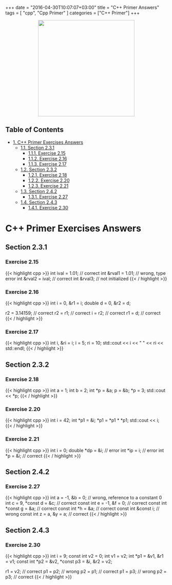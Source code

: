 +++
date = "2016-04-30T10:07:07+03:00"
title = "C++ Primer Answers"
tags = [ "cpp", "Cpp Primer" ]
categories = ["C++ Primer"]
+++

<p align="center">
<img src="/img/brown.jpeg" width="300">
</p>

<div id="table-of-contents">
<h2>Table of Contents</h2>
<div id="text-table-of-contents">
<ul>
<li><a href="#orgheadline13">1. C++ Primer Exercises Answers</a>
<ul>
<li><a href="#orgheadline4">1.1. Section 2.3.1</a>
<ul>
<li><a href="#orgheadline1">1.1.1. Exercise 2.15</a></li>
<li><a href="#orgheadline2">1.1.2. Exercise 2.16</a></li>
<li><a href="#orgheadline3">1.1.3. Exercise 2.17</a></li>
</ul>
</li>
<li><a href="#orgheadline8">1.2. Section 2.3.2</a>
<ul>
<li><a href="#orgheadline5">1.2.1. Exercise 2.18</a></li>
<li><a href="#orgheadline6">1.2.2. Exercise 2.20</a></li>
<li><a href="#orgheadline7">1.2.3. Exercise 2.21</a></li>
</ul>
</li>
<li><a href="#orgheadline10">1.3. Section 2.4.2</a>
<ul>
<li><a href="#orgheadline9">1.3.1. Exercise 2.27</a></li>
</ul>
</li>
<li><a href="#orgheadline12">1.4. Section 2.4.3</a>
<ul>
<li><a href="#orgheadline11">1.4.1. Exercise 2.30</a></li>
</ul>
</li>
</ul>
</li>
</ul>
</div>
</div>

# C++ Primer Exercises Answers<a id="orgheadline13"></a>

## Section 2.3.1<a id="orgheadline4"></a>

### Exercise 2.15<a id="orgheadline1"></a>

{{< highlight cpp >}}
int ival = 1.01; // correct
int &rval1 = 1.01; // wrong, type error
int &rval2 = ival; // correct
int &rval3; // not initialized
{{< / highlight >}}
### Exercise 2.16<a id="orgheadline2"></a>

{{< highlight cpp >}}
int i = 0, &r1 = i; 
double d = 0, &r2 = d;
    
r2 = 3.14159; // correct
r2 = r1; // correct
i = r2; // correct
r1 = d; // correct
{{< / highlight >}}
### Exercise 2.17<a id="orgheadline3"></a>

{{< highlight cpp >}}
int i, &ri = i;
i = 5;
ri = 10;
std::cout << i << " " << ri << std::endl;
{{< / highlight >}}
## Section 2.3.2<a id="orgheadline8"></a>

### Exercise 2.18<a id="orgheadline5"></a>

{{< highlight cpp >}}
int a = 1;
int b = 2;
int *p = &a;
p = &b;
*p = 3;
std::cout << *p;
{{< / highlight >}}
### Exercise 2.20<a id="orgheadline6"></a>

{{< highlight cpp >}}
int i = 42;
int *p1 = &i;
*p1 = *p1 * *p1;
std::cout << i;
{{< / highlight >}}
### Exercise 2.21<a id="orgheadline7"></a>

{{< highlight cpp >}}
int i = 0;
double *dp = &i; // error
int *ip = i; // error
int *p = &i; // correct
{{< / highlight >}}
## Section 2.4.2<a id="orgheadline10"></a>

### Exercise 2.27<a id="orgheadline9"></a>

{{< highlight cpp >}}
int a = -1, &b = 0; // wrong, reference to a constant 0
int c = 9, *const d = &c; // correct
const int e = -1, &f = 0; // correct
const int *const g = &a; // correct
const int *h = &a; // correct
const int &const i; // wrong
const int z = a, &y = a; // correct
{{< / highlight >}}
## Section 2.4.3<a id="orgheadline12"></a>

### Exercise 2.30<a id="orgheadline11"></a>

{{< highlight cpp  >}}
int i = 9;
const int v2 = 0;
int v1 = v2;
int *p1 = &v1, &r1 = v1;
const int *p2 = &v2, *const p3 = &i, &r2 = v2;

r1 = v2; // correct
p1 = p2; // wrong
p2 = p1; // correct
p1 = p3; // wrong
p2 = p3; // correct
{{< / highlight >}}

